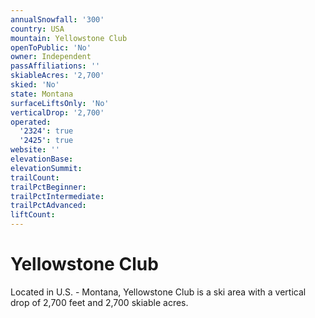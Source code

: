 ```yaml
---
annualSnowfall: '300'
country: USA
mountain: Yellowstone Club
openToPublic: 'No'
owner: Independent
passAffiliations: ''
skiableAcres: '2,700'
skied: 'No'
state: Montana
surfaceLiftsOnly: 'No'
verticalDrop: '2,700'
operated:
  '2324': true
  '2425': true
website: ''
elevationBase:
elevationSummit:
trailCount:
trailPctBeginner:
trailPctIntermediate:
trailPctAdvanced:
liftCount:
---
```



# Yellowstone Club

Located in U.S. - Montana, Yellowstone Club is a ski area with a vertical drop of 2,700 feet and 2,700 skiable acres.
